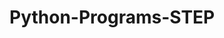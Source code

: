 # Python-Programs-STEP
      
  
            
               
            
                     
                     
            
  
